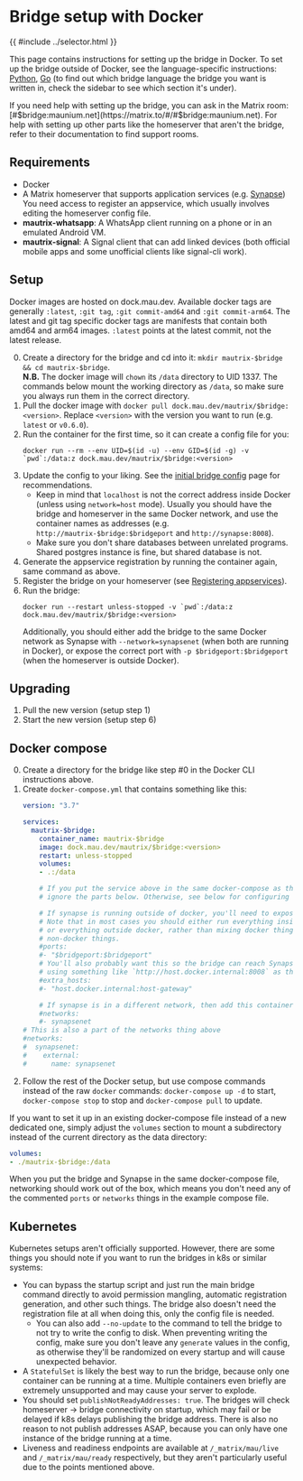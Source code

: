 # Bridge setup with Docker

{{ #include ../selector.html }}

This page contains instructions for setting up the bridge in Docker. To set up
the bridge outside of Docker, see the language-specific instructions:
[Python](../python/setup.md), [Go](../go/setup.md)
(to find out which bridge language the bridge you want is written in, check
the sidebar to see which section it's under).

If you need help with setting up the bridge, you can ask in the Matrix room:
[#$bridge:maunium.net](https://matrix.to/#/#$bridge:maunium.net). For help with
setting up other parts like the homeserver that aren't the bridge, refer to
their documentation to find support rooms.

<p class="bridge-filter" bridges="gvoice" bridge-no-generic style="display: none">
  <strong>Sending messages to Google Voice with non-workspace accounts requires Electron,
  which is not available in the Docker image. Bare-metal installs are recommended.</strong>
</p>

## Requirements
* Docker
* A Matrix homeserver that supports application services (e.g. [Synapse](https://github.com/element-hq/synapse))
  You need access to register an appservice, which usually involves editing the homeserver config file.
* <span class="bridge-filter" bridges="whatsapp">**mautrix-whatsapp**: </span>
  A WhatsApp client running on a phone or in an emulated Android VM.
* <span class="bridge-filter" bridges="signal">**mautrix-signal**: </span>
  A Signal client that can add linked devices (both official mobile apps and
  some unofficial clients like signal-cli work).

## Setup
Docker images are hosted on dock.mau.dev. Available docker tags are generally
`:latest`, `:git tag`, `:git commit-amd64` and `:git commit-arm64`. The latest
and git tag specific docker tags are manifests that contain both amd64 and
arm64 images. `:latest` points at the latest commit, not the latest release.

0. Create a directory for the bridge and cd into it: `mkdir mautrix-$bridge && cd mautrix-$bridge`.  
   **N.B.** The docker image will `chown` its `/data` directory to UID 1337.
   The commands below mount the working directory as `/data`, so make sure you
   always run them in the correct directory.
1. Pull the docker image with `docker pull dock.mau.dev/mautrix/$bridge:<version>`.
   Replace `<version>` with the version you want to run (e.g. `latest` or `v0.6.0`).
2. Run the container for the first time, so it can create a config file for you:
   ```
   docker run --rm --env UID=$(id -u) --env GID=$(id -g) -v `pwd`:/data:z dock.mau.dev/mautrix/$bridge:<version>
   ```
3. Update the config to your liking. See the [initial bridge config](../general/initial-config.md)
   page for recommendations.
   * Keep in mind that `localhost` is not the correct address inside Docker
     (unless using `network=host` mode). Usually you should have the bridge and
     homeserver in the same Docker network, and use the container names as
     addresses (e.g. `http://mautrix-$bridge:$bridgeport` and `http://synapse:8008`).
    * Make sure you don't share databases between unrelated programs.
      Shared postgres instance is fine, but shared database is not.
4. Generate the appservice registration by running the container again, same
   command as above.
5. Register the bridge on your homeserver (see [Registering appservices]).
6. Run the bridge:
   ```
   docker run --restart unless-stopped -v `pwd`:/data:z dock.mau.dev/mautrix/$bridge:<version>
   ```
   Additionally, you should either add the bridge to the same Docker network as
   Synapse with `--network=synapsenet` (when both are running in Docker), or
   expose the correct port with `-p $bridgeport:$bridgeport` (when the
   homeserver is outside Docker).

[Registering appservices]: ./registering-appservices.md

## Upgrading
1. Pull the new version (setup step 1)
2. Start the new version (setup step 6)

## Docker compose
0. Create a directory for the bridge like step #0 in the Docker CLI
   instructions above.
1. Create `docker-compose.yml` that contains something like this:
   ```yaml
   version: "3.7"

   services:
     mautrix-$bridge:
       container_name: mautrix-$bridge
       image: dock.mau.dev/mautrix/$bridge:<version>
       restart: unless-stopped
       volumes:
       - .:/data

       # If you put the service above in the same docker-compose as the homeserver,
       # ignore the parts below. Otherwise, see below for configuring networking.

       # If synapse is running outside of docker, you'll need to expose the port.
       # Note that in most cases you should either run everything inside docker
       # or everything outside docker, rather than mixing docker things with
       # non-docker things.
       #ports:
       #- "$bridgeport:$bridgeport"
       # You'll also probably want this so the bridge can reach Synapse directly
       # using something like `http://host.docker.internal:8008` as the address:
       #extra_hosts:
       #- "host.docker.internal:host-gateway"

       # If synapse is in a different network, then add this container to that network.
       #networks:
       #- synapsenet
   # This is also a part of the networks thing above
   #networks:
   #  synapsenet:
   #    external:
   #      name: synapsenet

   ```
2. Follow the rest of the Docker setup, but use compose commands instead of the
   raw `docker` commands: `docker-compose up -d` to start, `docker-compose stop`
   to stop and `docker-compose pull` to update.

If you want to set it up in an existing docker-compose file instead of a new
dedicated one, simply adjust the `volumes` section to mount a subdirectory
instead of the current directory as the data directory:

```yaml
volumes:
- ./mautrix-$bridge:/data
```

When you put the bridge and Synapse in the same docker-compose file, networking
should work out of the box, which means you don't need any of the commented
`ports` or `networks` things in the example compose file.

## Kubernetes
Kubernetes setups aren't officially supported. However, there are some things
you should note if you want to run the bridges in k8s or similar systems:

* You can bypass the startup script and just run the main bridge command
  directly to avoid permission mangling, automatic registration generation,
  and other such things. The bridge also doesn't need the registration file at
  all when doing this, only the config file is needed.
  * You can also add `--no-update` to the command to tell the bridge to not try
    to write the config to disk. When preventing writing the config, make sure
    you don't leave any `generate` values in the config, as otherwise they'll
    be randomized on every startup and will cause unexpected behavior.
* A `StatefulSet` is likely the best way to run the bridge, because only one
  container can be running at a time. Multiple containers even briefly are
  extremely unsupported and may cause your server to explode.
* You should set `publishNotReadyAddresses: true`. The bridges will check
  homeserver -> bridge connectivity on startup, which may fail or be delayed if
  k8s delays publishing the bridge address. There is also no reason to not
  publish addresses ASAP, because you can only have one instance of the bridge
  running at a time.
* Liveness and readiness endpoints are available at `/_matrix/mau/live` and
  `/_matrix/mau/ready` respectively, but they aren't particularly useful due to
  the points mentioned above.
